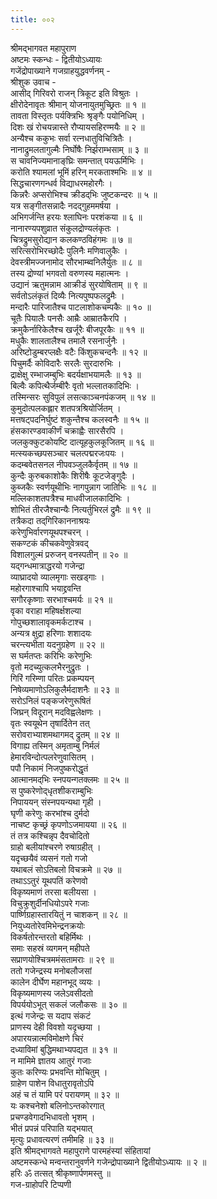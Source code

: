 ```yaml
---
title: ००२
---
```

श्रीमद्‌भागवत महापुराण  
अष्टमः स्कन्धः - द्वितीयोऽध्यायः  
गजेंद्रोपाख्याने गजग्राहयुद्धवर्णनम् -  
श्रीशुक उवाच -   
आसीद् गिरिवरो राजन् त्रिकूट इति विश्रुतः ।   
क्षीरोदेनावृतः श्रीमान् योजनायुतमुच्छ्रितः ॥ १ ॥   
तावता विस्तृतः पर्यक्त्रिभिः श्रृङ्‌गैः पयोनिधिम् ।   
दिशः खं रोचयन्नास्ते रौप्यायसहिरण्मयैः ॥ २ ॥   
अन्यैश्च ककुभः सर्वा रत्नधातुविचित्रितैः ।   
नानाद्रुमलतागुल्मैः निर्घोषैः निर्झराम्भसाम् ॥ ३ ॥   
स चावनिज्यमानाङ्‌घ्रिः समन्तात् पयऊर्मिभिः ।   
करोति श्यामलां भूमिं हरिन् मरकताश्मभिः ॥ ४ ॥   
सिद्धचारणगन्धर्व विद्याधरमहोरगैः ।   
किन्नरैः अप्सरोभिश्च क्रीडद्‌भिः जुष्टकन्दरः ॥ ५ ॥   
यत्र सङ्‌गीतसन्नादैः नदद्गुहममर्षया ।   
अभिगर्जन्ति हरयः श्लाघिनः परशंकया ॥ ६ ॥   
नानारण्यपशुव्रात संकुलद्रोण्यलंकृतः ।   
चित्रद्रुमसुरोद्यान कलकण्ठविहंगमः ॥ ७ ॥   
सरित्सरोभिरच्छोदैः पुलिनैः मणिवालुकैः ।   
देवस्त्रीमज्जनामोद सौरभाम्ब्वनिलैर्युतः ॥ ८ ॥   
तस्य द्रोण्यां भगवतो वरुणस्य महात्मनः ।   
उद्यानं ऋतुमन्नाम आक्रीडं सुरयोषिताम् ॥ ९ ॥   
सर्वतोऽलंकृतं दिव्यैः नित्यपुष्पफलद्रुमैः ।   
मन्दारैः पारिजातैश्च पाटलाशोकचम्पकैः ॥ १० ॥   
चूतैः पियालैः पनसैः आम्रैः आम्रातकैरपि ।   
क्रमुकैर्नारिकेलैश्च खर्जूरैः बीजपूरकैः ॥ ११ ॥   
मधुकैः शालतालैश्च तमालै रसनार्जुनैः ।   
अरिष्टोडुम्बरप्लक्षैः वटैः किंशुकचन्दनैः ॥ १२ ॥   
पिचुमर्दैः कोविदारैः सरलैः सुरदारुभिः ।   
द्राक्षेक्षु रम्भाजम्बुभिः बदर्यक्षाभयामलैः ॥ १३ ॥   
बिल्वैः कपित्थैर्जम्बीरैः वृतो भल्लातकादिभिः ।   
तस्मिन्सरः सुविपुलं लसत्काञ्चनपंकजम् ॥ १४ ॥   
कुमुदोत्पलकह्लार शतपत्रश्रियोर्जितम् ।   
मत्तषट्पदनिर्घुष्टं शकुन्तैश्च कलस्वनैः ॥ १५ ॥   
हंसकारण्डवाकीर्णं चक्राह्वैः सारसैरपि ।   
जलकुक्कुटकोयष्टि दात्यूहकुलकूजितम् ॥ १६ ॥   
मत्स्यकच्छपसञ्चार चलत्पद्मरजःपयः ।   
कदम्बवेतसनल नीपवञ्जुलकैर्वृतम् ॥ १७ ॥   
कुन्दैः कुरुबकाशोकैः शिरीषैः कूटजेङ्‌गुदैः ।   
कुब्जकैः स्वर्णयूथीभिः नागपुन्नाग जातिभिः ॥ १८ ॥   
मल्लिकाशतपत्रैश्च माधवीजालकादिभिः ।   
शोभितं तीरजैश्चान्यैः नित्यर्तुभिरलं द्रुमैः ॥ १९ ॥   
तत्रैकदा तद्‌गिरिकाननाश्रयः   
करेणुभिर्वारणयूथपश्चरन् ।   
सकण्टकं कीचकवेणुवेत्रवद्   
विशालगुल्मं प्ररुजन् वनस्पतीन् ॥ २० ॥   
यद्गन्धमात्राद्धरयो गजेन्द्रा   
व्याघ्रादयो व्यालमृगाः सखड्गाः ।   
महोरगाश्चापि भयाद्द्रवन्ति   
सगौरकृष्णाः सरभाश्चमर्यः ॥ २१ ॥   
वृका वराहा महिषर्क्षशल्या   
गोपुच्छशालावृकमर्कटाश्च ।   
अन्यत्र क्षुद्रा हरिणाः शशादयः   
चरन्त्यभीता यदनुग्रहेण ॥ २२ ॥   
स घर्मतप्तः करिभिः करेणुभिः   
वृतो मदच्युत्कलभैरनुद्रुतः ।   
गिरिं गरिम्णा परितः प्रकम्पयन्   
निषेव्यमाणोऽलिकुलैर्मदाशनैः ॥ २३ ॥   
सरोऽनिलं पङ्‌कजरेणुरूषितं   
जिघ्रन् विदूरान् मदविह्वलेक्षणः ।   
वृतः स्वयूथेन तृषार्दितेन तत्   
सरोवराभ्याशमथागमद् द्रुतम् ॥ २४ ॥   
विगाह्य तस्मिन् अमृताम्बु निर्मलं   
हेमारविन्दोत्पलरेणुवासितम् ।   
पपौ निकामं निजपुष्करोद्धृतं   
आत्मानमद्‌भिः स्नपयन्गतक्लमः ॥ २५ ॥   
स पुष्करेणोद्‌धृतशीकराम्बुभिः   
निपाययन् संस्नपयन्यथा गृही ।   
घृणी करेणुः करभांश्च दुर्मदो   
नाचष्ट कृच्छ्रं कृपणोऽजमायया ॥ २६ ॥   
तं तत्र कश्चिन्नृप दैवचोदितो   
ग्राहो बलीयांश्चरणे रुषाग्रहीत् ।   
यदृच्छयैवं व्यसनं गतो गजो   
यथाबलं सोऽतिबलो विचक्रमे ॥ २७ ॥   
तथाऽऽतुरं यूथपतिं करेणवो   
विकृष्यमाणं तरसा बलीयसा ।   
विचुक्रुशुर्दीनधियोऽपरे गजाः   
पार्ष्णिग्रहास्तारयितुं न चाशकन् ॥ २८ ॥   
नियुध्यतोरेवमिभेन्द्रनक्रयोः   
विकर्षतोरन्तरतो बहिर्मिथः ।   
समाः सहस्रं व्यगमन् महीपते   
सप्राणयोश्चित्रममंसतामराः ॥ २९ ॥   
ततो गजेन्द्रस्य मनोबलौजसां   
कालेन दीर्घेण महानभूद् व्ययः ।   
विकृष्यमाणस्य जलेऽवसीदतो   
विपर्ययोऽभूत् सकलं जलौकसः ॥ ३० ॥   
इत्थं गजेन्द्रः स यदाप संकटं   
प्राणस्य देही विवशो यदृच्छया ।   
अपारयन्नात्मविमोक्षणे चिरं   
दध्याविमां बुद्धिमथाभ्यपद्यत ॥ ३१ ॥   
न मामिमे ज्ञातय आतुरं गजाः   
कुतः करिण्यः प्रभवन्ति मोचितुम् ।   
ग्राहेण पाशेन विधातुरावृतोऽपि   
अहं च तं यामि परं परायणम् ॥ ३२ ॥   
यः कश्चनेशो बलिनोऽन्तकोरगात्   
प्रचण्डवेगादभिधावतो भृशम् ।   
भीतं प्रपन्नं परिपाति यद्भयात्   
मृत्युः प्रधावत्यरणं तमीमहि ॥ ३३ ॥   
इति श्रीमद्‌भागवते महापुराणे पारमहंस्यां संहितायां   
अष्टमस्कन्धे मन्वन्तरानुवर्णने गजेन्द्रोपाख्याने द्वितीयोऽध्यायः ॥ २ ॥   
हरिः ॐ तत्सत् श्रीकृष्णार्पणमस्तु ॥   
गज-ग्राहोपरि टिप्पणी